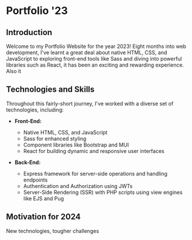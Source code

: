 # Portfolio '23

## Introduction
Welcome to my Portfolio Website for the year 2023! Eight months into web development, I've learnt a great deal about native HTML, CSS, and JavaScript to exploring front-end tools like Sass and diving into powerful libraries such as React, it has been an exciting and rewarding experience. Also it

## Technologies and Skills
Throughout this fairly-short journey, I've worked with a diverse set of technologies, including:
- **Front-End:**
  - Native HTML, CSS, and JavaScript
  - Sass for enhanced styling
  - Component libraries like Bootstrap and MUI
  - React for building dynamic and responsive user interfaces

- **Back-End:**
  - Express framework for server-side operations and handling endpoints
  - Authentication and Authorization using JWTs
  - Server-Side Rendering (SSR) with PHP scripts using view engines like EJS and Pug

## Motivation for 2024
New technologies, tougher challenges
